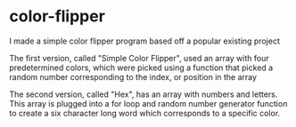 # color-flipper
I made a simple color flipper program based off a popular existing project

The first version, called "Simple Color Flipper", used an array with four predetermined colors, which were picked using a function that picked a random number corresponding to the index, or position in the array

The second version, called "Hex", has an array with numbers and letters. This array is plugged into a for loop and random number generator function to create a six character long word which corresponds to a specific color.

